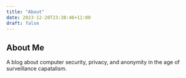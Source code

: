 ```yaml
---
title: "About"
date: 2023-12-28T23:38:46+11:00
draft: false
---
```



## About Me

A blog about computer security, privacy, and anonymity in the age of surveillance capatalism.
